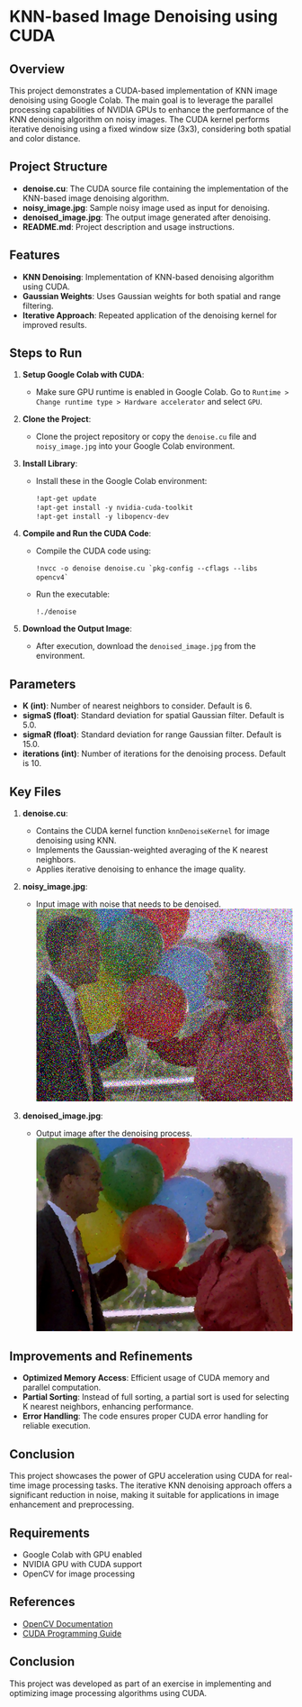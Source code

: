 
# KNN-based Image Denoising using CUDA

## Overview
This project demonstrates a CUDA-based implementation of KNN image denoising using Google Colab. The main goal is to leverage the parallel processing capabilities of NVIDIA GPUs to enhance the performance of the KNN denoising algorithm on noisy images. The CUDA kernel performs iterative denoising using a fixed window size (3x3), considering both spatial and color distance.

## Project Structure
- **denoise.cu**: The CUDA source file containing the implementation of the KNN-based image denoising algorithm.
- **noisy_image.jpg**: Sample noisy image used as input for denoising.
- **denoised_image.jpg**: The output image generated after denoising.
- **README.md**: Project description and usage instructions.

## Features
- **KNN Denoising**: Implementation of KNN-based denoising algorithm using CUDA.
- **Gaussian Weights**: Uses Gaussian weights for both spatial and range filtering.
- **Iterative Approach**: Repeated application of the denoising kernel for improved results.

## Steps to Run
1. **Setup Google Colab with CUDA**:
   - Make sure GPU runtime is enabled in Google Colab. Go to `Runtime > Change runtime type > Hardware accelerator` and select `GPU`.
   
2. **Clone the Project**:
   - Clone the project repository or copy the `denoise.cu` file and `noisy_image.jpg` into your Google Colab environment.

3. **Install Library**:
   - Install these in the Google Colab environment:
     ```
     !apt-get update
     !apt-get install -y nvidia-cuda-toolkit
     !apt-get install -y libopencv-dev

     ```

4. **Compile and Run the CUDA Code**:
   - Compile the CUDA code using:
     ```
     !nvcc -o denoise denoise.cu `pkg-config --cflags --libs opencv4`
     ```
   - Run the executable:
     ```
     !./denoise
     ```

5. **Download the Output Image**:
   - After execution, download the `denoised_image.jpg` from the environment.

## Parameters
- **K (int)**: Number of nearest neighbors to consider. Default is 6.
- **sigmaS (float)**: Standard deviation for spatial Gaussian filter. Default is 5.0.
- **sigmaR (float)**: Standard deviation for range Gaussian filter. Default is 15.0.
- **iterations (int)**: Number of iterations for the denoising process. Default is 10.

## Key Files
1. **denoise.cu**:
   - Contains the CUDA kernel function `knnDenoiseKernel` for image denoising using KNN.
   - Implements the Gaussian-weighted averaging of the K nearest neighbors.
   - Applies iterative denoising to enhance the image quality.

2. **noisy_image.jpg**:
   - Input image with noise that needs to be denoised.
   ![alt text](noisy_image.jpg)

3. **denoised_image.jpg**:
   - Output image after the denoising process.
   ![alt text](denoised_image.jpg)
## Improvements and Refinements
- **Optimized Memory Access**: Efficient usage of CUDA memory and parallel computation.
- **Partial Sorting**: Instead of full sorting, a partial sort is used for selecting K nearest neighbors, enhancing performance.
- **Error Handling**: The code ensures proper CUDA error handling for reliable execution.

## Conclusion
This project showcases the power of GPU acceleration using CUDA for real-time image processing tasks. The iterative KNN denoising approach offers a significant reduction in noise, making it suitable for applications in image enhancement and preprocessing.

## Requirements
- Google Colab with GPU enabled
- NVIDIA GPU with CUDA support
- OpenCV for image processing

## References
- [OpenCV Documentation](https://docs.opencv.org/)
- [CUDA Programming Guide](https://docs.nvidia.com/cuda/)

## Conclusion
This project was developed as part of an exercise in implementing and optimizing image processing algorithms using CUDA.

